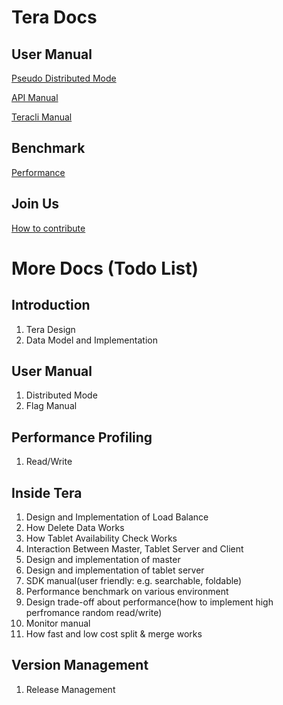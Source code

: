 # Tera Docs

## User Manual

[Pseudo Distributed Mode](onebox.md)

[API Manual](sdk_guide.md)

[Teracli Manual](teracli.md)

## Benchmark

[Performance](performance.md)

## Join Us

[How to contribute](contributor.md)

# More Docs (Todo List)

## Introduction

1. Tera Design
1. Data Model and Implementation

## User Manual

1. Distributed Mode
1. Flag Manual

## Performance Profiling

1. Read/Write

## Inside Tera

1. Design and Implementation of Load Balance
1. How Delete Data Works
1. How Tablet Availability Check Works
1. Interaction Between Master, Tablet Server and Client
1. Design and implementation of master
1. Design and implementation of tablet server
1. SDK manual(user friendly: e.g. searchable, foldable)
1. Performance benchmark on various environment
1. Design trade-off about performance(how to implement high perfromance random read/write)
1. Monitor manual
1. How fast and low cost split & merge works

## Version Management

1. Release Management


